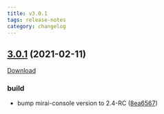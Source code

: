 ```yaml
---
title: v3.0.1
tags: release-notes
category: changelog
---
```

## [3.0.1](https://github.com/Samarium150/mirai-console-lolicon/compare/3.0.0...3.0.1) (2021-02-11)

[Download](/mirai-console-lolicon/assets/jars/mirai-console-lolicon-3.0.1.mirai.jar)
<!--more-->

### build

* bump mirai-console version to 2.4-RC ([8ea6567](https://github.com/Samarium150/mirai-console-lolicon/commit/8ea6567e2fa9e4e060ee2dd68baca6ce6e184e17))
